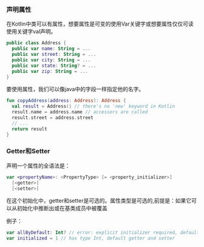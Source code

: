 ### 声明属性
在Kotlin中类可以有属性，想要属性是可变的使用Var关键字或想要属性仅仅可读使用关键字val声明。
```Kotlin
public class Address { 
  public var name: String = ...
  public var street: String = ...
  public var city: String = ...
  public var state: String? = ...
  public var zip: String = ...
}
```

要使用属性，我们可以像java中的字段一样指定他的名字。
```Kotlin
fun copyAddress(address: Address): Address {
  val result = Address() // there's no 'new' keyword in Kotlin
  result.name = address.name // accessors are called
  result.street = address.street
  // ...
  return result
}
```

### Getter和Setter
声明一个属性的全语法是：
```Kotlin
var <propertyName>: <PropertyType> [= <property_initializer>]
  [<getter>]
  [<setter>]
```

在这个初始化中，getter和setter是可选的。属性类型是可选的,前提是：如果它可以从初始化中推断出或在基类成员中被覆盖

例子：
```Kotlin
var allByDefault: Int? // error: explicit initializer required, default getter and setter implied
var initialized = 1 // has type Int, default getter and setter
```
